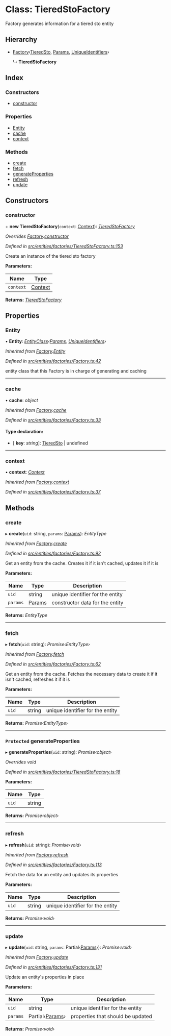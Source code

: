 # Class: TieredStoFactory

Factory generates information for a tiered sto entity

## Hierarchy

* [Factory](entities.factories.factory.md)‹[TieredSto](entities.tieredsto.md), [Params](../interfaces/entities.params-8.md), [UniqueIdentifiers](../interfaces/entities.uniqueidentifiers-6.md)›

  ↳ **TieredStoFactory**

## Index

### Constructors

* [constructor](entities.factories.tieredstofactory.md#constructor)

### Properties

* [Entity](entities.factories.tieredstofactory.md#entity)
* [cache](entities.factories.tieredstofactory.md#cache)
* [context](entities.factories.tieredstofactory.md#context)

### Methods

* [create](entities.factories.tieredstofactory.md#create)
* [fetch](entities.factories.tieredstofactory.md#fetch)
* [generateProperties](entities.factories.tieredstofactory.md#protected-generateproperties)
* [refresh](entities.factories.tieredstofactory.md#refresh)
* [update](entities.factories.tieredstofactory.md#update)

## Constructors

###  constructor

\+ **new TieredStoFactory**(`context`: [Context](_context_.context.md)): *[TieredStoFactory](entities.factories.tieredstofactory.md)*

*Overrides [Factory](entities.factories.factory.md).[constructor](entities.factories.factory.md#constructor)*

*Defined in [src/entities/factories/TieredStoFactory.ts:153](https://github.com/PolymathNetwork/polymath-sdk/blob/73ecb26/src/entities/factories/TieredStoFactory.ts#L153)*

Create an instance of the tiered sto factory

**Parameters:**

Name | Type |
------ | ------ |
`context` | [Context](_context_.context.md) |

**Returns:** *[TieredStoFactory](entities.factories.tieredstofactory.md)*

## Properties

###  Entity

• **Entity**: *[EntityClass](../interfaces/entities.factories.entityclass.md)‹[Params](../interfaces/entities.params-8.md), [UniqueIdentifiers](../interfaces/entities.uniqueidentifiers-6.md)›*

*Inherited from [Factory](entities.factories.factory.md).[Entity](entities.factories.factory.md#entity)*

*Defined in [src/entities/factories/Factory.ts:42](https://github.com/PolymathNetwork/polymath-sdk/blob/73ecb26/src/entities/factories/Factory.ts#L42)*

entity class that this Factory is in charge of generating and caching

___

###  cache

• **cache**: *object*

*Inherited from [Factory](entities.factories.factory.md).[cache](entities.factories.factory.md#cache)*

*Defined in [src/entities/factories/Factory.ts:33](https://github.com/PolymathNetwork/polymath-sdk/blob/73ecb26/src/entities/factories/Factory.ts#L33)*

#### Type declaration:

* \[ **key**: *string*\]: [TieredSto](entities.tieredsto.md) | undefined

___

###  context

• **context**: *[Context](_context_.context.md)*

*Inherited from [Factory](entities.factories.factory.md).[context](entities.factories.factory.md#context)*

*Defined in [src/entities/factories/Factory.ts:37](https://github.com/PolymathNetwork/polymath-sdk/blob/73ecb26/src/entities/factories/Factory.ts#L37)*

## Methods

###  create

▸ **create**(`uid`: string, `params`: [Params](../interfaces/entities.params-8.md)): *EntityType*

*Inherited from [Factory](entities.factories.factory.md).[create](entities.factories.factory.md#create)*

*Defined in [src/entities/factories/Factory.ts:92](https://github.com/PolymathNetwork/polymath-sdk/blob/73ecb26/src/entities/factories/Factory.ts#L92)*

Get an entity from the cache. Creates it if it isn't cached, updates it if it is

**Parameters:**

Name | Type | Description |
------ | ------ | ------ |
`uid` | string | unique identifier for the entity |
`params` | [Params](../interfaces/entities.params-8.md) | constructor data for the entity  |

**Returns:** *EntityType*

___

###  fetch

▸ **fetch**(`uid`: string): *Promise‹EntityType›*

*Inherited from [Factory](entities.factories.factory.md).[fetch](entities.factories.factory.md#fetch)*

*Defined in [src/entities/factories/Factory.ts:62](https://github.com/PolymathNetwork/polymath-sdk/blob/73ecb26/src/entities/factories/Factory.ts#L62)*

Get an entity from the cache. Fetches the necessary data to create it if it isn't cached, refreshes it if it is

**Parameters:**

Name | Type | Description |
------ | ------ | ------ |
`uid` | string | unique identifier for the entity  |

**Returns:** *Promise‹EntityType›*

___

### `Protected` generateProperties

▸ **generateProperties**(`uid`: string): *Promise‹object›*

*Overrides void*

*Defined in [src/entities/factories/TieredStoFactory.ts:18](https://github.com/PolymathNetwork/polymath-sdk/blob/73ecb26/src/entities/factories/TieredStoFactory.ts#L18)*

**Parameters:**

Name | Type |
------ | ------ |
`uid` | string |

**Returns:** *Promise‹object›*

___

###  refresh

▸ **refresh**(`uid`: string): *Promise‹void›*

*Inherited from [Factory](entities.factories.factory.md).[refresh](entities.factories.factory.md#refresh)*

*Defined in [src/entities/factories/Factory.ts:113](https://github.com/PolymathNetwork/polymath-sdk/blob/73ecb26/src/entities/factories/Factory.ts#L113)*

Fetch the data for an entity and updates its properties

**Parameters:**

Name | Type | Description |
------ | ------ | ------ |
`uid` | string | unique identifier for the entity  |

**Returns:** *Promise‹void›*

___

###  update

▸ **update**(`uid`: string, `params`: Partial‹[Params](../interfaces/entities.params-8.md)›): *Promise‹void›*

*Inherited from [Factory](entities.factories.factory.md).[update](entities.factories.factory.md#update)*

*Defined in [src/entities/factories/Factory.ts:131](https://github.com/PolymathNetwork/polymath-sdk/blob/73ecb26/src/entities/factories/Factory.ts#L131)*

Update an entity's properties in place

**Parameters:**

Name | Type | Description |
------ | ------ | ------ |
`uid` | string | unique identifier for the entity |
`params` | Partial‹[Params](../interfaces/entities.params-8.md)› | properties that should be updated  |

**Returns:** *Promise‹void›*
